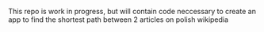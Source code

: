 This repo is work in progress, but will contain code neccessary to create an app to find the shortest path between 2 articles on polish wikipedia
